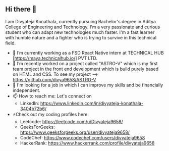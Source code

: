 ## Hi there 👋
I am Divyateja Konathala, currently pursuing Bachelor's degree in Aditya College of Engineering and Technology. I'm a very passionate and curious student who can adapt new technologies much faster. I'm a fast learner with humble nature and a fighter who is trying to survive in this technical field.
- 🔭 I’m currently working as a FSD React Native intern at TECHNICAL HUB [https://maya.technicalhub.io/] PVT LTD.
- 🌱 I’m recently worked on a project called "ASTRO-V" which is my first team project in the front end development which is build purely based on HTML and CSS.
    To see my project --> https://github.com/divya9658/ASTRO-V
- 🤔 I'm looking for a job in which I can improve my skills and be financially independent.
- 📫 How to reach me: Let's connect on
    - LinkedIn: https://www.linkedin.com/in/divyateja-konathala-3404b72b6/
- ⚡Check out my coding profiles here:
    - Leetcode: https://leetcode.com/u/Divyateja9658/
    - GeeksForGeeks: https://www.geeksforgeeks.org/user/divyateja9658/
    - CodeChef: https://www.codechef.com/users/divyateja9658
    - HackerRank: https://www.hackerrank.com/profile/divyateja9658
<!--
**divya9658/divya9658** is a ✨ _special_ ✨ repository because its `README.md` (this file) appears on your GitHub profile.

Here are some ideas to get you started:

- 🔭 I’m currently working on ...
- 🌱 I’m currently learning ...
- 👯 I’m looking to collaborate on ...
- 🤔 I’m looking for help with ...
- 💬 Ask me about ...
- 📫 How to reach me: ...
- 😄 Pronouns: ...
- ⚡ Fun fact: ...
-->
